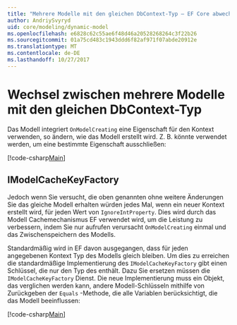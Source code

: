```yaml
---
title: "Mehrere Modelle mit den gleichen DbContext-Typ – EF Core abwechselnd"
author: AndriySvyryd
uid: core/modeling/dynamic-model
ms.openlocfilehash: e6828c62c55ae6f48d46a20528268264c3f22b26
ms.sourcegitcommit: 01a75cd483c1943ddd6f82af971f07abde20912e
ms.translationtype: MT
ms.contentlocale: de-DE
ms.lasthandoff: 10/27/2017
---
```

# <a name="alternating-between-multiple-models-with-the-same-dbcontext-type"></a>Wechsel zwischen mehrere Modelle mit den gleichen DbContext-Typ

Das Modell integriert `OnModelCreating` eine Eigenschaft für den Kontext verwenden, so ändern, wie das Modell erstellt wird. Z. B. könnte verwendet werden, um eine bestimmte Eigenschaft ausschließen:

[!code-csharp[Main](../../../samples/core/DynamicModel/DynamicContext.cs?name=Class)]

## <a name="imodelcachekeyfactory"></a>IModelCacheKeyFactory
Jedoch wenn Sie versucht, die oben genannten ohne weitere Änderungen Sie das gleiche Modell erhalten würden jedes Mal, wenn ein neuer Kontext erstellt wird, für jeden Wert von `IgnoreIntProperty`. Dies wird durch das Modell Cachemechanismus EF verwendet wird, um die Leistung zu verbessern, indem Sie nur aufrufen verursacht `OnModelCreating` einmal und das Zwischenspeichern des Modells.

Standardmäßig wird in EF davon ausgegangen, dass für jeden angegebenen Kontext Typ des Modells gleich bleiben. Um dies zu erreichen die standardmäßige Implementierung des `IModelCacheKeyFactory` gibt einen Schlüssel, die nur den Typ des enthält. Dazu Sie ersetzen müssen die `IModelCacheKeyFactory` Dienst. Die neue Implementierung muss ein Objekt, das verglichen werden kann, andere Modell-Schlüsseln mithilfe von Zurückgeben der `Equals` -Methode, die alle Variablen berücksichtigt, die das Modell beeinflussen:

[!code-csharp[Main](../../../samples/core/DynamicModel/DynamicModelCacheKeyFactory.cs?name=Class)]
